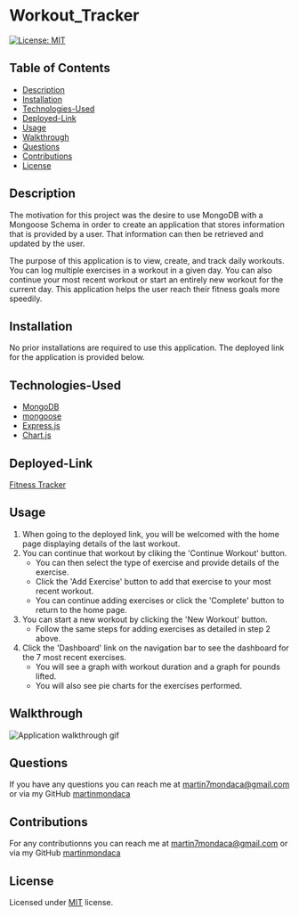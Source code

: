 # Workout_Tracker

[![License: MIT](https://img.shields.io/badge/License-MIT-yellow.svg)](https://opensource.org/licenses/MIT)

  ## Table of Contents

  * [Description](#description)
  * [Installation](#installation)
  * [Technologies-Used](#technologies-used)
  * [Deployed-Link](#deployed-link)
  * [Usage](#usage)
  * [Walkthrough](#walkthrough)
  * [Questions](#questions)
  * [Contributions](#contributions)
  * [License](#license)

  ## Description

  The motivation for this project was the desire to use MongoDB with a Mongoose Schema in order to create an application that stores information that is provided by a user. That information can then be retrieved and updated by the user.

  The purpose of this application is to view, create, and track daily workouts. You can log multiple exercises in a workout in a given day. You can also continue your most recent workout or start an entirely new workout for the current day. This application helps the user reach their fitness goals more speedily.

  ## Installation

  No prior installations are required to use this application. The deployed link for the application is provided below.

  ## Technologies-Used

  * [MongoDB](https://www.mongodb.com/)
  * [mongoose](https://www.mongoose.com/)
  * [Express.js](https://expressjs.com/)
  * [Chart.js](https://www.chartjs.org/)

  ## Deployed-Link

  [Fitness Tracker](https://calm-woodland-33472.herokuapp.com/?id=6059942f6726a50015715107)

  ## Usage
  
  1. When going to the deployed link, you will be welcomed with the home page displaying details of the last workout.
  1. You can continue that workout by cliking the 'Continue Workout' button.
        * You can then select the type of exercise and provide details of the exercise.
        * Click the 'Add Exercise' button to add that exercise to your most recent workout.
        * You can continue adding exercises or click the 'Complete' button to return to the home page.
  1. You can start a new workout by clicking the 'New Workout' button.
        * Follow the same steps for adding exercises as detailed in step 2 above.
  1. Click the 'Dashboard' link on the navigation bar to see the dashboard for the 7 most recent exercises.
        * You will see a graph with workout duration and a graph for pounds lifted.
        * You will also see pie charts for the exercises performed.

  ## Walkthrough

  ![Application walkthrough gif](media/workout_tracker.gif)

  ## Questions  

  If you have any questions you can reach me at martin7mondaca@gmail.com or via my GitHub [martinmondaca](https://github.com/martinmondaca)

  ## Contributions

  For any contributionns you can reach me at martin7mondaca@gmail.com or via my GitHub [martinmondaca](https://github.com/martinmondaca)

  ## License

  Licensed under [MIT](https://choosealicense.com/licenses/mit/) license.